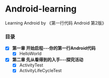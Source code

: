 # Android-learning
Learning Android by 《第一行代码 Android 第2版》

### 目录
- [x] **第一章 开始启程---你的第一行Android代码**
    - [x] HelloWorld
- [x] **第二章 先从看得到的入手---探究活动**
    - [x] ActivityTest
    - [x] ActivityLifeCycleTest